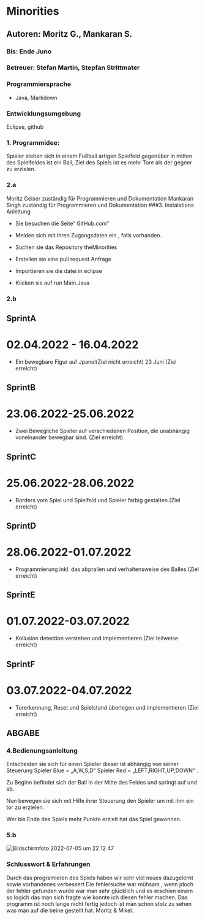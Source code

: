 # Minorities
## Autoren: Moritz G., Mankaran S. 
### Bis: Ende Juno
### Betreuer: Stefan Martin, Stepfan Strittmater
### Programmiersprache
- Java, Markdown
### Entwicklungsumgebung
Eclipse, github
### 1. Programmidee: 
Spieler stehen sich in einem Fußball artigen Spielfeld gegenüber in mitten des Spielfeldes ist ein Ball, Ziel des Spiels ist es mehr Tore als der gegner zu erzielen. 
### 2.a 
Moritz Geiser zuständig für Programmieren und Dokumentation
Mankaran Singh zuständig für Programmieren und Dokumentation
###3. Instalations Anleitung  
- Sie besuchen die Seite“ GitHub.com“  

- Melden sich mit ihren Zugangsdaten ein , falls vorhanden. 

- Suchen sie das Repository theMinorities  

- Erstellen sie eine pull request Anfrage   

- Importieren sie die datei in eclipse  

- Klicken sie auf run Main.Java  

### 2.b
## SprintA
# 02.04.2022 - 16.04.2022
- Ein bewegbare Figur auf Jpanel(Ziel nicht erreicht)
23 Juni (Ziel erreicht)
## SprintB
# 23.06.2022-25.06.2022
- Zwei Bewegliche Spieler auf verschiedenen Position, die unabhängig voneinander bewegbar sind. (Ziel erreicht)
## SprintC
# 25.06.2022-28.06.2022
- Borders vom Spiel und Spielfeld und Spieler farbig gestalten.(Ziel erreicht)
## SprintD
# 28.06.2022-01.07.2022
- Programmierung inkl. das abprallen und verhaltensweise des Balles.(Ziel erreicht)
## SprintE 
# 01.07.2022-03.07.2022
- Kollusion detection verstehen und implementieren.(Ziel teilweise erreicht)
## SprintF
# 03.07.2022-04.07.2022
- Torerkennung, Reset und Spielstand überlegen und implementieren.(Ziel erreicht)
## ABGABE
### 4.Bedienungsanleitung  
Entscheiden sie sich für einen Spieler dieser ist abhängig von seiner Steuerung Spieler Blue = „A,W,S,D“ Spieler Red = „LEFT,RIGHT,UP,DOWN“ .

Zu Beginn befindet sich der Ball in der Mitte des Feldes und springt auf und ab.

Nun bewegen sie sich mit Hilfe ihrer Steuerung den Spieler um mit ihm ein tor zu erzielen. 

Wer bis Ende des Spiels mehr Punkte erzielt hat das Spiel gewonnen.

### 5.b 

![Bildschirmfoto 2022-07-05 um 22 12 47](https://user-images.githubusercontent.com/79520837/177409190-bc4832de-59a5-4386-81b1-6e96c35c95dd.png)



### Schlusswort & Erfahrungen
Durch das programieren des Spiels haben wir sehr viel neues dazugelernt sowie vorhandenes verbessert
Die fehlersuche war mühsam , wenn jdoch der fehler gefunden wurde war man sehr glücklich und es erschien einem so logich das man sich fragte wie konnte ich diesen fehler machen.
Das programm ist noch lange nicht fertig jedoch ist man schon stolz zu sehen was man auf die beine gestellt hat.
Moritz & Mikel.
